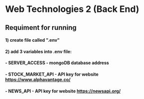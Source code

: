 # Web Technologies 2 (Back End)

## Requiment for running
#### 1) create file called ".env"
#### 2) add 3 variables into .env file:
#### -    SERVER_ACCESS - mongoDB database address
#### -    STOCK_MARKET_API - API key for website https://www.alphavantage.co/
#### -    NEWS_API - API key for website https://newsapi.org/
